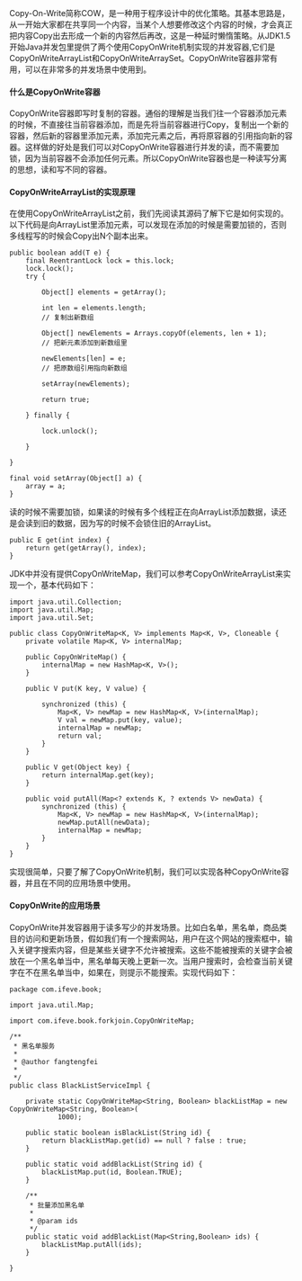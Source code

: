 Copy-On-Write简称COW，是一种用于程序设计中的优化策略。其基本思路是，从一开始大家都在共享同一个内容，当某个人想要修改这个内容的时候，才会真正把内容Copy出去形成一个新的内容然后再改，这是一种延时懒惰策略。从JDK1.5开始Java并发包里提供了两个使用CopyOnWrite机制实现的并发容器,它们是CopyOnWriteArrayList和CopyOnWriteArraySet。CopyOnWrite容器非常有用，可以在非常多的并发场景中使用到。

#### 什么是CopyOnWrite容器

CopyOnWrite容器即写时复制的容器。通俗的理解是当我们往一个容器添加元素的时候，不直接往当前容器添加，而是先将当前容器进行Copy，复制出一个新的容器，然后新的容器里添加元素，添加完元素之后，再将原容器的引用指向新的容器。这样做的好处是我们可以对CopyOnWrite容器进行并发的读，而不需要加锁，因为当前容器不会添加任何元素。所以CopyOnWrite容器也是一种读写分离的思想，读和写不同的容器。

#### CopyOnWriteArrayList的实现原理

在使用CopyOnWriteArrayList之前，我们先阅读其源码了解下它是如何实现的。以下代码是向ArrayList里添加元素，可以发现在添加的时候是需要加锁的，否则多线程写的时候会Copy出N个副本出来。

```
public boolean add(T e) {
    final ReentrantLock lock = this.lock;
    lock.lock();
    try {

        Object[] elements = getArray();

        int len = elements.length;
        // 复制出新数组

        Object[] newElements = Arrays.copyOf(elements, len + 1);
        // 把新元素添加到新数组里

        newElements[len] = e;
        // 把原数组引用指向新数组

        setArray(newElements);

        return true;

    } finally {

        lock.unlock();

    }

}

final void setArray(Object[] a) {
    array = a;
}
```

读的时候不需要加锁，如果读的时候有多个线程正在向ArrayList添加数据，读还是会读到旧的数据，因为写的时候不会锁住旧的ArrayList。

```
public E get(int index) {
    return get(getArray(), index);
}
```

JDK中并没有提供CopyOnWriteMap，我们可以参考CopyOnWriteArrayList来实现一个，基本代码如下：

```
import java.util.Collection;
import java.util.Map;
import java.util.Set;

public class CopyOnWriteMap<K, V> implements Map<K, V>, Cloneable {
    private volatile Map<K, V> internalMap;

    public CopyOnWriteMap() {
        internalMap = new HashMap<K, V>();
    }

    public V put(K key, V value) {

        synchronized (this) {
            Map<K, V> newMap = new HashMap<K, V>(internalMap);
            V val = newMap.put(key, value);
            internalMap = newMap;
            return val;
        }
    }

    public V get(Object key) {
        return internalMap.get(key);
    }

    public void putAll(Map<? extends K, ? extends V> newData) {
        synchronized (this) {
            Map<K, V> newMap = new HashMap<K, V>(internalMap);
            newMap.putAll(newData);
            internalMap = newMap;
        }
    }
}
```

实现很简单，只要了解了CopyOnWrite机制，我们可以实现各种CopyOnWrite容器，并且在不同的应用场景中使用。

#### CopyOnWrite的应用场景

CopyOnWrite并发容器用于读多写少的并发场景。比如白名单，黑名单，商品类目的访问和更新场景，假如我们有一个搜索网站，用户在这个网站的搜索框中，输入关键字搜索内容，但是某些关键字不允许被搜索。这些不能被搜索的关键字会被放在一个黑名单当中，黑名单每天晚上更新一次。当用户搜索时，会检查当前关键字在不在黑名单当中，如果在，则提示不能搜索。实现代码如下：

```
package com.ifeve.book;

import java.util.Map;

import com.ifeve.book.forkjoin.CopyOnWriteMap;

/**
 * 黑名单服务
 *
 * @author fangtengfei
 *
 */
public class BlackListServiceImpl {

    private static CopyOnWriteMap<String, Boolean> blackListMap = new CopyOnWriteMap<String, Boolean>(
            1000);

    public static boolean isBlackList(String id) {
        return blackListMap.get(id) == null ? false : true;
    }

    public static void addBlackList(String id) {
        blackListMap.put(id, Boolean.TRUE);
    }

    /**
     * 批量添加黑名单
     *
     * @param ids
     */
    public static void addBlackList(Map<String,Boolean> ids) {
        blackListMap.putAll(ids);
    }

}
```



